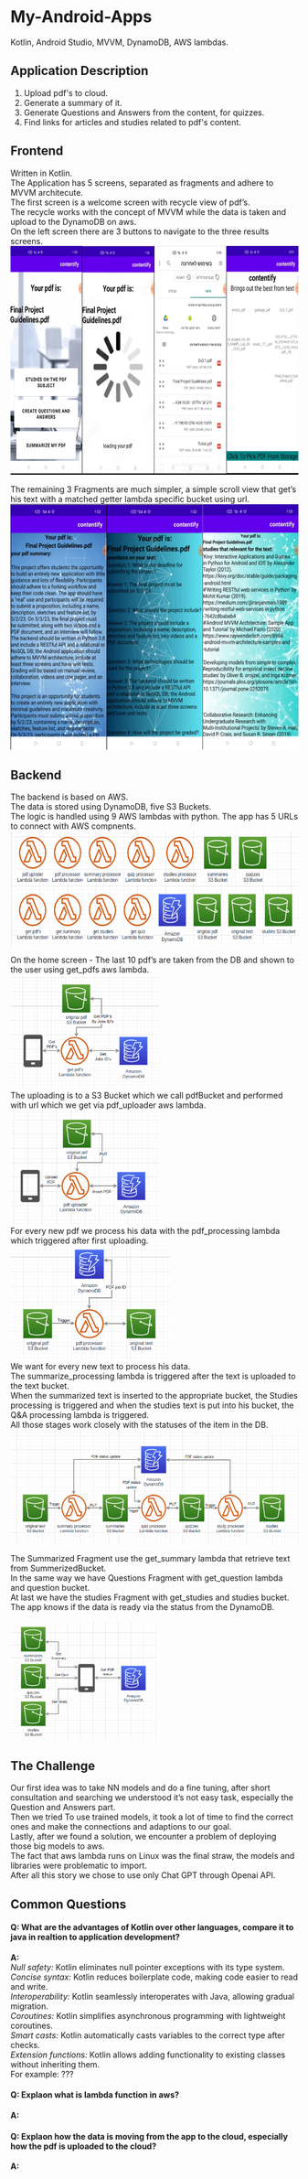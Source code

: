 # My-Android-Apps
Kotlin, Android Studio, MVVM, DynamoDB, AWS lambdas.


## Application Description
1) Upload pdf's to cloud.
2) Generate a summary of it.
3) Generate Questions and Answers from the content, for quizzes.
4) Find links for articles and studies related to pdf's content.


## Frontend
Written in Kotlin.<br/>
The Application has 5 screens, separated as fragments and adhere to MVVM architecute.<br/>
The first screen is a welcome screen with recycle view
of pdf’s.<br/>
The recycle works with the concept of MVVM while the data is taken and
upload to the DynamoDB on aws.<br/>
On the left screen there are 3 buttons to navigate to the three results screens.<br/>
<img
  src="images/home_series.jpg"
  title="4 Fragments connected to pdf handeling"
  style="display: inline-block; margin: 0 auto;" width="808" height="400"><br/>

The remaining 3 Fragments are much simpler, a simple scroll view that get’s his text
with a matched getter lambda specific bucket using url.<br/>
<img
  src="images/combined logc.png"
  style="display: inline-block; margin: 0 auto;" width="579" height="430"><br/>

## Backend
The backend is based on AWS.<br/>
The data is stored using DynamoDB, five S3 Buckets.<br/>
The logic is handled using 9 AWS lambdas with python.
The app has 5 URLs to connect with AWS compnents.
<br/><img
  src="images/AWS components review.png"
  style="display: inline-block; margin: 0 auto;" width="600" height="200"><br/>

On the home screen - The last 10 pdf’s are taken from the DB and shown
to the user using get_pdfs aws lambda.
<br/><img
  src="images/Get pdfs.png"
  style="display: inline-block; margin: 0 auto;" width="260" height="200"><br/>
The uploading is to a S3 Bucket which we call pdfBucket and performed with url which we get via pdf_uploader aws lambda.
<br/><img
  src="images/PDF uploader.png"
  style="display: inline-block; margin: 0 auto;" width="260" height="200"><br/>
For every new pdf we process his data with the pdf_processing lambda which triggered after first uploading.
<br/><img
  src="images/PDF process.png"
  style="display: inline-block; margin: 0 auto;" width="280" height="200"><br/>
We want for every new text to process his data.<br/>
The summarize_processing lambda is triggered after the text is uploaded to the text bucket.<br/>
When the summarized text is inserted to the appropriate bucket, the Studies processing
is triggered and when the studies text is put into his bucket, the Q&A processing lambda
is triggered.<br/>All those stages work closely with the statuses of the item in the DB.
<br/><img
  src="images/Logic Process.png"
  style="display: inline-block; margin: 0 auto;" width="520" height="200"><br/>

The Summarized Fragment use the get_summary lambda that retrieve text from SummerizedBucket.<br/>
In the same way we have Questions Fragment with get_question lambda and question bucket.<br/>
At last we have the studies Fragment with get_studies and studies bucket.<br/>
The app knows if the data is ready via the status from the DynamoDB.<br/>
<br/><img
  src="images/Gets logic.png"
  style="display: inline-block; margin: 0 auto;" width="255" height="207"><br/>


## The Challenge
Our first idea was to take NN models and do a fine tuning, after short
consultation and searching we understood it’s not easy task, especially the Question
and Answers part.<br/>
Then we tried To use trained models, it took a lot of time to find the
correct ones and make the connections and adaptions to our goal.<br/>
Lastly, after we found a solution, we encounter a problem of deploying those big models to aws.<br/>
The fact that aws lambda runs on Linux was the final straw, the models and libraries were
problematic to import.<br/>
After all this story we chose to use only Chat GPT through Openai API.

## Common Questions
#### Q: What are the advantages of Kotlin over other languages, compare it to java in realtion to application development?
**A:**<br/>
*Null safety:* Kotlin eliminates null pointer exceptions with its type system.<br/>
*Concise syntax:* Kotlin reduces boilerplate code, making code easier to read and write.<br/>
*Interoperability:* Kotlin seamlessly interoperates with Java, allowing gradual migration.<br/>
*Coroutines:* Kotlin simplifies asynchronous programming with lightweight coroutines.<br/>
*Smart casts:* Kotlin automatically casts variables to the correct type after checks.<br/>
*Extension functions:* Kotlin allows adding functionality to existing classes without inheriting them.<br/>
For example: ???

#### Q: Explaon what is lambda function in aws?
**A:**<br/>

#### Q: Explaon how the data is moving from the app to the cloud, especially how the pdf is uploaded to the cloud?
**A:**<br/>
